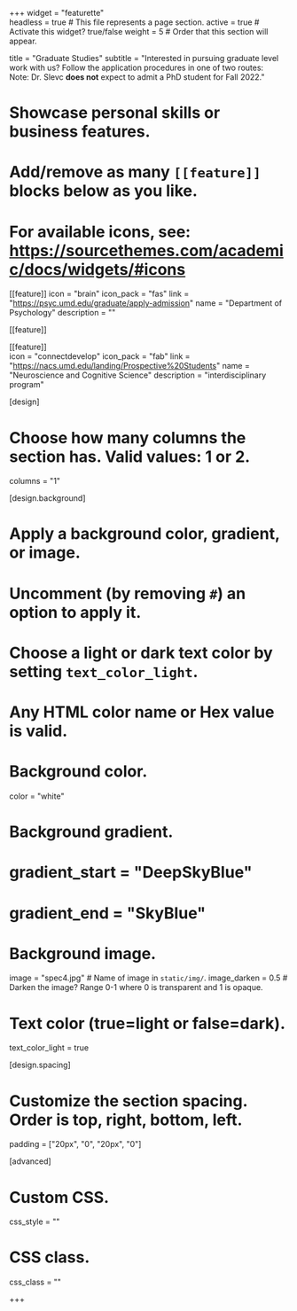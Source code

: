 +++
widget = "featurette"  
headless = true  # This file represents a page section.
active = true  # Activate this widget? true/false
weight = 5  # Order that this section will appear.

title = "Graduate Studies"
subtitle = "Interested in pursuing graduate level work with us? Follow the application procedures in one of two routes:<br> Note: Dr. Slevc <b>does not</b> expect to admit a PhD student for Fall 2022."

# Showcase personal skills or business features.
# 
# Add/remove as many `[[feature]]` blocks below as you like.
# 
# For available icons, see: https://sourcethemes.com/academic/docs/widgets/#icons

[[feature]]
  icon = "brain"
  icon_pack = "fas"
  link = "https://psyc.umd.edu/graduate/apply-admission"
  name = "Department of Psychology"
  description = ""

[[feature]]

[[feature]]  
  icon = "connectdevelop"
  icon_pack = "fab"
  link = "https://nacs.umd.edu/landing/Prospective%20Students"
  name = "Neuroscience and Cognitive Science"
  description = "interdisciplinary program"



[design]
  # Choose how many columns the section has. Valid values: 1 or 2.
  columns = "1"

[design.background]
  # Apply a background color, gradient, or image.
  #   Uncomment (by removing `#`) an option to apply it.
  #   Choose a light or dark text color by setting `text_color_light`.
  #   Any HTML color name or Hex value is valid.

  # Background color.
  color = "white"
  
  # Background gradient.
  # gradient_start = "DeepSkyBlue"
  # gradient_end = "SkyBlue"
  
  # Background image.
  image = "spec4.jpg"  # Name of image in `static/img/`.
  image_darken = 0.5  # Darken the image? Range 0-1 where 0 is transparent and 1 is opaque.

  # Text color (true=light or false=dark).
  text_color_light = true

[design.spacing]
  # Customize the section spacing. Order is top, right, bottom, left.
  padding = ["20px", "0", "20px", "0"]

[advanced]
 # Custom CSS. 
 css_style = ""
 
 # CSS class.
 css_class = "" 

+++
